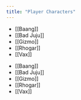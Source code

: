 ```yaml
---
title: "Player Characters"
---
```


- [[Baang]]
- [[Bad Juju]]
- [[Gizmo]]
- [[Rhogar]]
- [[Vax]]

<!-- AUTO-LINKS-START -->
- [[Baang]]
- [[Bad Juju]]
- [[Gizmo]]
- [[Rhogar]]
- [[Vax]]
<!-- AUTO-LINKS-END -->